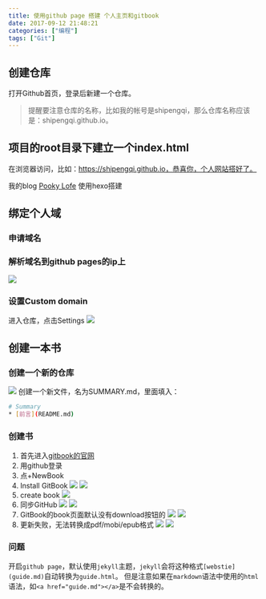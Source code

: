 ```yaml
---
title: 使用github page 搭建 个人主页和gitbook
date: 2017-09-12 21:48:21
categories: ["编程"]
tags: ["Git"]
---
```



## 创建仓库

打开Github首页，登录后新建一个仓库。
> 提醒要注意仓库的名称，比如我的帐号是shipengqi，那么仓库名称应该是：shipengqi.github.io。

<!-- more -->

## 项目的root目录下建立一个index.html
在浏览器访问，比如：https://shipengqi.github.io，恭喜你，个人网站搭好了。

我的blog [Pooky Lofe]( http://pooky.oicp.io/) 使用hexo搭建

## 绑定个人域
### 申请域名
### 解析域名到github pages的ip上
![](/images/7/1.JPG)
### 设置Custom domain
进入仓库，点击Settings
![](/images/7/2.JPG)
## 创建一本书
### 创建一个新的仓库
![](/images/7/3.JPG)
创建一个新文件，名为SUMMARY.md，里面填入：
``` bash
# Summary
* [前言](README.md)
```
### 创建书
1. 首先进入[gitbook的官网](https://www.gitbook.com/)
2. 用github登录
3. 点+NewBook
4. Install GitBook
![](/images/7/4.JPG)
![](/images/7/5.JPG)
5. create book
![](/images/7/6.JPG)
6. 同步GitHub
![](/images/7/7.JPG)
![](/images/7/8.JPG)
7. GitBook的book页面默认没有download按钮的
![](/images/7/9.png)
![](/images/7/10.png)
8. 更新失败，无法转换成pdf/mobi/epub格式
![](/images/7/11.png)
![](/images/7/12.png)

### 问题
开启`github page`，默认使用`jekyll`主题，`jekyll`会将这种格式`[webstie](guide.md)`自动转换为`guide.html`。
但是注意如果在`markdown`语法中使用的`html`语法，如`<a href="guide.md"></a>`是不会转换的。